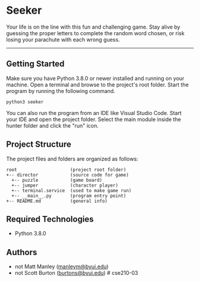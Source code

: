 # Seeker

Your life is on the line with this fun and challenging game. Stay alive by guessing the proper letters to complete the random word chosen, or risk losing your parachute with each wrong guess.

---

## Getting Started

Make sure you have Python 3.8.0 or newer installed and running on your machine. Open a terminal and browse to the project's root folder. Start the program by running the following command.

```
python3 seeker
```

You can also run the program from an IDE like Visual Studio Code. Start your IDE and open the project folder. Select the main module inside the hunter folder and click the "run" icon.

## Project Structure

The project files and folders are organized as follows:

```
root                    (project root folder)
+-- director            (source code for game)
  +-- puzzle            (game board)
  +-- jumper            (character player)
  +-- terminal.service  (used to make game run)
  +-- __main__.py       (program entry point)
+-- README.md           (general info)
```

## Required Technologies

- Python 3.8.0

## Authors

- not Matt Manley (manleym@byui.edu)
- not Scott Burton (burtons@byui.edu)
#   c s e 2 1 0 - 0 3  
 